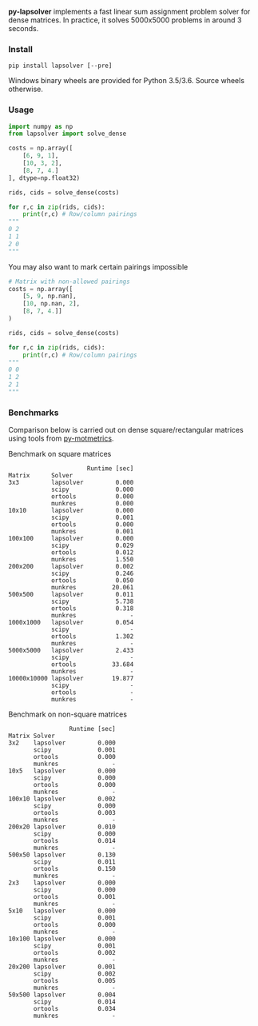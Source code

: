 **py-lapsolver** implements a fast linear sum assignment problem solver for dense matrices. In practice, it solves 5000x5000 problems in around 3 seconds.

### Install

```
pip install lapsolver [--pre]
```

Windows binary wheels are provided for Python 3.5/3.6. Source wheels otherwise.

### Usage

```python
import numpy as np
from lapsolver import solve_dense

costs = np.array([
    [6, 9, 1],
    [10, 3, 2],
    [8, 7, 4.]
], dtype=np.float32)    

rids, cids = solve_dense(costs)

for r,c in zip(rids, cids):
    print(r,c) # Row/column pairings
"""
0 2
1 1
2 0
"""
```

You may also want to mark certain pairings impossible

```python
# Matrix with non-allowed pairings
costs = np.array([
    [5, 9, np.nan],
    [10, np.nan, 2],
    [8, 7, 4.]]
)

rids, cids = solve_dense(costs)

for r,c in zip(rids, cids):
    print(r,c) # Row/column pairings
"""
0 0
1 2
2 1
"""
```

### Benchmarks

Comparison below is carried out on dense square/rectangular matrices using tools from [py-motmetrics](https://github.com/cheind/py-motmetrics).

Benchmark on square matrices
```
                      Runtime [sec]
Matrix      Solver
3x3         lapsolver         0.000
            scipy             0.000
            ortools           0.000
            munkres           0.000
10x10       lapsolver         0.000
            scipy             0.001
            ortools           0.000
            munkres           0.001
100x100     lapsolver         0.000
            scipy             0.029
            ortools           0.012
            munkres           1.550
200x200     lapsolver         0.002
            scipy             0.246
            ortools           0.050
            munkres          20.061
500x500     lapsolver         0.011
            scipy             5.738
            ortools           0.318
            munkres               -
1000x1000   lapsolver         0.054
            scipy                 -
            ortools           1.302
            munkres               -
5000x5000   lapsolver         2.433
            scipy                 -
            ortools          33.684
            munkres               -
10000x10000 lapsolver        19.877
            scipy                 -
            ortools               -
            munkres               -
```

Benchmark on non-square matrices
```
                 Runtime [sec]
Matrix Solver
3x2    lapsolver         0.000
       scipy             0.001
       ortools           0.000
       munkres               -
10x5   lapsolver         0.000
       scipy             0.000
       ortools           0.000
       munkres               -
100x10 lapsolver         0.002
       scipy             0.000
       ortools           0.003
       munkres               -
200x20 lapsolver         0.010
       scipy             0.000
       ortools           0.014
       munkres               -
500x50 lapsolver         0.130
       scipy             0.011
       ortools           0.150
       munkres               -
2x3    lapsolver         0.000
       scipy             0.000
       ortools           0.001
       munkres               -
5x10   lapsolver         0.000
       scipy             0.001
       ortools           0.000
       munkres               -
10x100 lapsolver         0.000
       scipy             0.001
       ortools           0.002
       munkres               -
20x200 lapsolver         0.001
       scipy             0.002
       ortools           0.005
       munkres               -
50x500 lapsolver         0.004
       scipy             0.014
       ortools           0.034
       munkres               -
```